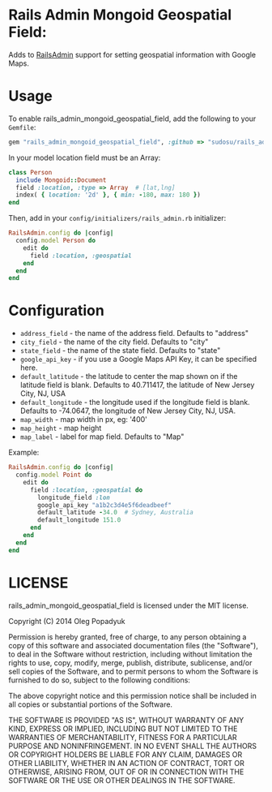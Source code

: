 Rails Admin Mongoid Geospatial Field:
=====

Adds to [RailsAdmin](https://github.com/sferik/rails_admin) support for setting geospatial information with Google Maps.

Usage
=====

To enable rails_admin_mongoid_geospatial_field, add the following to your `Gemfile`:

```ruby
gem "rails_admin_mongoid_geospatial_field", :github => "sudosu/rails_admin_mongoid_geospatial_field"
```

In your model location field must be an Array:

```ruby
class Person
  include Mongoid::Document
  field :location, :type => Array  # [lat,lng]
  index( { location: '2d' }, { min: -180, max: 180 })
end
```

Then, add in your `config/initializers/rails_admin.rb` initializer:

```ruby
RailsAdmin.config do |config|
  config.model Person do
    edit do
      field :location, :geospatial
    end
  end
end
```

Configuration
=============

- `address_field` - the name of the address field. Defaults to "address"
- `city_field` - the name of the city field. Defaults to "city"
- `state_field` - the name of the state field. Defaults to "state"
- `google_api_key` - if you use a Google Maps API Key, it can be specified here.
- `default_latitude` - the latitude to center the map shown on if the latitude field is blank. Defaults to 40.711417, the latitude of New Jersey City, NJ, USA
- `default_longitude` - the longitude used if the longitude field is blank. Defaults to -74.0647, the longitude of New Jersey City, NJ, USA.
- `map_width` - map width in px, eg: '400'
- `map_height` - map height
- `map_label` - label for map field. Defaults to "Map"


Example:

```ruby
RailsAdmin.config do |config|
  config.model Point do
    edit do
      field :location, :geospatial do
        longitude_field :lon
        google_api_key "a1b2c3d4e5f6deadbeef"
        default_latitude -34.0  # Sydney, Australia
        default_longitude 151.0
      end
    end
  end
end
```

LICENSE
=======
rails_admin_mongoid_geospatial_field is licensed under the MIT license.

Copyright (C) 2014 Oleg Popadyuk

Permission is hereby granted, free of charge, to any person obtaining a copy
of this software and associated documentation files (the "Software"), to deal
in the Software without restriction, including without limitation the rights
to use, copy, modify, merge, publish, distribute, sublicense, and/or sell
copies of the Software, and to permit persons to whom the Software is
furnished to do so, subject to the following conditions:

The above copyright notice and this permission notice shall be included in
all copies or substantial portions of the Software.

THE SOFTWARE IS PROVIDED "AS IS", WITHOUT WARRANTY OF ANY KIND, EXPRESS OR
IMPLIED, INCLUDING BUT NOT LIMITED TO THE WARRANTIES OF MERCHANTABILITY,
FITNESS FOR A PARTICULAR PURPOSE AND NONINFRINGEMENT. IN NO EVENT SHALL THE
AUTHORS OR COPYRIGHT HOLDERS BE LIABLE FOR ANY CLAIM, DAMAGES OR OTHER
LIABILITY, WHETHER IN AN ACTION OF CONTRACT, TORT OR OTHERWISE, ARISING FROM,
OUT OF OR IN CONNECTION WITH THE SOFTWARE OR THE USE OR OTHER DEALINGS IN
THE SOFTWARE.
